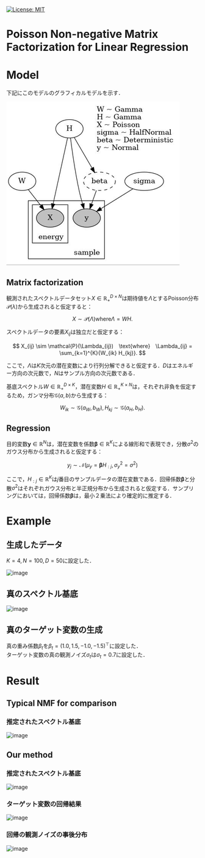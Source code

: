 [![License: MIT](https://img.shields.io/badge/License-MIT-yellow.svg)](https://opensource.org/licenses/MIT)

# Poisson Non-negative Matrix Factorization for Linear Regression

# Model
下記にこのモデルのグラフィカルモデルを示す．

![image](image/prob_model.jpg)

## Matrix factorization
観測されたスペクトルデータセット$`X \in \mathbb{R}_{+}^{D \times N}`$は期待値を$`\Lambda`$とするPoisson分布$`\mathcal{P}(\lambda)`$から生成されると仮定すると：

$$
    X \sim \mathcal{P}(\Lambda)　\text{where}　\Lambda = WH.
$$

スペクトルデータの要素$`X_{ij}`$は独立だと仮定する：

$$
    X_{ij} \sim \mathcal{P}(\Lambda_{ij})　\text{where}　\Lambda_{ij} = \sum_{k=1}^{K}{W_{ik} H_{kj}}.
$$

ここで，$`\Lambda`$は$`K`$次元の潜在変数により行列分解できると仮定する．$`D`$はエネルギー方向の次元数で，$`N`$はサンプル方向の次元数である．

基底スペクトル$`W \in \mathbb{R}_{+}^{D \times K}`$，潜在変数$`H \in \mathbb{R}_{+}^{K \times N}`$は，それぞれ非負を仮定するため，ガンマ分布$`\mathcal{G}(a, b)`$から生成する：

$$
    W_{ik} \sim \mathcal{G}(a_W, b_W), \text{}　H_{kj} \sim \mathcal{G}(a_H, b_H).
$$

## Regression
目的変数$`\boldsymbol{y} \in \mathbb{R}^{N}`$は，潜在変数を係数$`\boldsymbol{\beta} \in \mathbb{R}^{K}`$による線形和で表現でき，分散$`\sigma^2`$のガウス分布から生成されると仮定する：

$$
    y_{j} \sim \mathcal{N}(\mu_y = \boldsymbol{\beta} H_{:j}, \sigma_y^2=\sigma^2)
$$

ここで，$`H_{:j} \in \mathbb{R}^{K}`$は$`j`$番目のサンプルデータの潜在変数である．回帰係数$`\boldsymbol{\beta}`$と分散$`\sigma^2`$はそれぞれガウス分布と半正規分布から生成されると仮定する．サンプリングにおいては，回帰係数$`\boldsymbol{\beta}`$は，最小２乗法により確定的に推定する．

# Example

## 生成したデータ

$`K = 4, N = 100, D = 50`$に設定した．

![image](https://github.com/user-attachments/assets/ea01e497-9bec-4edc-a869-b11d90ced3da)

## 真のスペクトル基底

![image](https://github.com/user-attachments/assets/20038f1f-d5c5-41fb-b03c-19727be0b8e8)


## 真のターゲット変数の生成

真の重み係数$`\beta_{t}`$を$`\beta_{t} = (1.0, 1.5, -1.0, -1.5)^{\top}`$に設定した．  
ターゲット変数の真の観測ノイズ$`\sigma_t`$は$`\sigma_t=0.7`$に設定した．

# Result

## Typical NMF for comparison

### 推定されたスペクトル基底

![image](https://github.com/user-attachments/assets/1ef02739-bdf9-4839-af72-12169ac22f99)

## Our method

### 推定されたスペクトル基底

![image](https://github.com/user-attachments/assets/7c3a6067-55f8-4062-9637-1f7c1ba13ce7)


### ターゲット変数の回帰結果

![image](https://github.com/user-attachments/assets/a9dc85ac-58ac-4543-830f-668107698724)

### 回帰の観測ノイズの事後分布

![image](https://github.com/user-attachments/assets/177070d5-33f9-4861-a920-dd8bedc5da6d)
